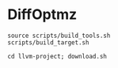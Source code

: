 # DiffOptmz

```
source scripts/build_tools.sh
scripts/build_target.sh
```

```
cd llvm-project; download.sh
```
